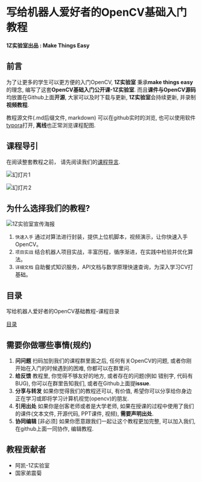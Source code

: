 # 写给机器人爱好者的OpenCV基础入门教程

**1Z实验室出品 : Make Things Easy**

## 前言

为了让更多的学生可以更方便的入门OpenCV, **1Z实验室** 秉承**make things easy**的理念, 编写了这套**OpenCV基础入门公开课-1Z实验室**.  而且**课件与OpenCV源码**均放置在Github上面**开源**, 大家可以及时下载与更新, **1Z实验室**会持续更新, 并录制**视频教程**. 

教程源文件(.md后缀文件, markdown) 可以在github实时的浏览, 也可以使用软件[typora](https://www.typora.io/)打开, **离线**也正常浏览课程配图.





## 课程导引

在阅读整套教程之前， 请先阅读我们的[课程导言](./0.课程导引/1.课程导引/课程导引.md). 

![幻灯片1](./image/幻灯片1.PNG)

![幻灯片2](./image/幻灯片3.PNG)



## 为什么选择我们的教程?

![1Z实验室宣传海报](./image/1Z%E5%AD%A6%E9%99%A2%E5%AE%A3%E4%BC%A0%E6%B5%B7%E6%8A%A5.png)

1. `快速入手` 通过对算法进行封装，提供上位机脚本，视频演示，让你快速入手OpenCV。
2. `项目实战` 结合机器人项目实战，丰富历程，循序渐进，在实践中检验并优化算法。
3. `详细文档` 自助餐式知识服务，API文档与数学原理快速查询，为深入学习CV打基础。 



## 目录

写给机器人爱好者的OpenCV基础教程-课程目录

[目录](./目录.md)

## 需要你做哪些事情(规约)

1. **问问题** 扫码加到我们的课程群里面之后, 任何有关OpenCV的问题, 或者你刚开始在入门的时候遇到的困难, 你都可以在群里问.
2. **给反馈** 教程里, 你觉得不够友好的地方, 或者存在的问题(例如 错别字, 代码有BUG), 你可以在群里告知我们, 或者在Github上面提**issue**.
3. **分享与转发** 如果你觉得我们的教程还可以, 有价值, 希望你可以分享给你身边正在学习或即将学习计算机视觉(opencv)的朋友.
4. **引用出处** 如果你是创客老师或者是大学老师, 如果在授课的过程中使用了我们的课件(文本文件, 开源代码, PPT课件, 视频),  **需要声明出处**. 
5. **协同编辑** [非必须] 如果你愿意跟我们一起让这个教程更加完整, 可以加入我们, 在github上面一同协作, 编辑教程.

 
## 教程贡献者

* 阿凯-1Z实验室
* 国家弟震菊